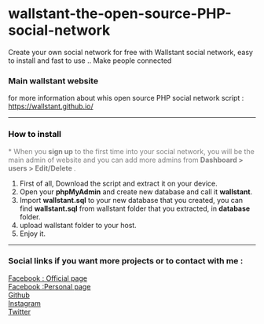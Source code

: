 # wallstant-the-open-source-PHP-social-network
Create your own social network for free with Wallstant social network, easy to install and fast to use .. Make people connected

<h3>Main wallstant website</h3>
for more information about whis open source PHP social network script : <br> 
<a href='https://wallstant.github.io/'>https://wallstant.github.io/</a>
<hr>
<h3 style="color: black;font-size: auto;">How to install</h3>
			<p style="color: gray">* When you <b>sign up</b> to the first time into your social network, you will be the main admin of website and you can add more admins from <b>Dashboard > users > Edit/Delete </b>.</p>
			<ol type="1">
				<li>First of all, Download the script and extract it on your device.</li>
				<li>Open your <b>phpMyAdmin</b> and create new database and call it <b>wallstant</b>.</li>
				<li>Import <b>wallstant.sql</b> to your new database that you created, you can find <b>wallstant.sql</b> from wallstant folder that you extracted, in <b>database</b> folder.</li>
				<li>upload wallstant folder to your host.</li>
				<li>Enjoy it.</li>
			</ol>
<hr>

<h3>Social links if you want more projects or to contact with me :</h3>
<a href="http://www.facebook.com/munafaqeelmahdi.official">Facebook : Official page</a><br />
<a href="http://www.facebook.com/munaf.aqeel.m">Facebook :Personal page</a><br />
<a href="http://www.github.com/munafaqeelmahdi">Github</a><br />
<a href="http://www.instagram.com/munaf_ewd">Instagram</a><br />
<a href="http://www.twitter.com/munaf_aqeel_m">Twitter</a><br />

